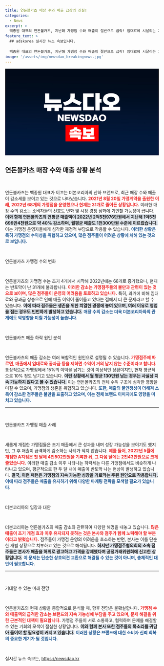 ```yaml
---
title: 연돈볼카츠 매장 수와 매출 급감의 진실!
categories:
  - News
excerpt: >
  백종원 대표의 연돈볼카츠, 지난해 가맹점 수와 매출이 절반으로 급락! 임대료에 시달리는 가맹점주들의 하소연과 공정위 조사까지, 과연 이 브랜드의 미래는?
feature_text: >
  ## adskorea 실시간 뉴스 속보입니다.

  백종원 대표의 연돈볼카츠, 지난해 가맹점 수와 매출이 절반으로 급락! 임대료에 시달리는 가맹점주들의 하소연과 공정위 조사까지, 과연 이 브랜드의 미래는?
image: '/assets/img/newsdao_breakingnews.jpg'
---
```


<p><img src="/assets/img/newsdao_breakingnews.jpg" alt="adskorea 속보" /></p>

<h2 data-ke-size="size26">연돈볼카츠 매장 수와 매출 상황 분석</h2>

<p data-ke-size="size16">&nbsp;</p>

<p>연돈볼카츠는 백종원 대표가 이끄는 더본코리아의 산하 브랜드로, 최근 매장 수와 매출이 감소세를 보이고 있는 것으로 나타났습니다. <b><span style="color: #ee2323;">2021년 8월 20일 가맹계약을 출원한 이래, 2022년 68개의 가맹점을 운영했으나 현재는 31개로 줄어든 상황입니다.</span></b> 이러한 매장 수의 감소는 소비자들의 선호도 변화 및 시장 경쟁 심화에 기인할 가능성이 큽니다. <b><span style="background-color: #21538527;">이와 함께 연돈볼카츠의 연평균 매출액이 2022년 2억5천976만원에서 지난해 1억5천699만4천원으로 약 40% 감소하며, 월평균 매출도 1천300만원 수준에 이르렀습니다.</span></b> 이는 가맹점 운영자들에게 심각한 재정적 부담으로 작용할 수 있습니다. <b><span style="color: #1a5490;">이러한 상황은 특히 가맹점의 수익성을 위협하고 있으며, 많은 점주들이 어려운 상황에 처해 있는 것으로 보입니다.</span></b></p>

<p data-ke-size="size16">&nbsp;</p>

<p>연돈볼카츠 가맹점 수의 변화</p>

<p data-ke-size="size16">&nbsp;</p>

<p>연돈볼카츠의 가맹점 수는 초기 4개에서 시작해 2022년에는 68개로 증가했으나, 현재는 반토막이 난 31개에 불과합니다. <b><span style="color: #ee2323;">이러한 감소는 가맹점주들의 불만과 관련이 있는 것으로 보이며, 많은 점주들이 운영의 어려움을 토로하고 있습니다.</span></b> 특히, 과거에 비해 임대료와 공과금 상승으로 인해 매출 이익이 줄어들고 있다는 점에서 더 큰 문제라고 할 수 있습니다. <b><span style="background-color: #21538527;">이에 따라 점주들은 생존을 위한 치열한 경쟁에 놓여 있으며, 여러 이유로 영업을 접는 경우도 빈번하게 발생하고 있습니다.</span></b> <b><span style="color: #1a5490;">매장 수의 감소는 더욱 더본코리아와의 관계에도 악영향을 미칠 가능성이 높습니다.</span></b></p>

<p data-ke-size="size16">&nbsp;</p>

<p>연돈볼카츠 매출 하락 원인 분석</p>

<p data-ke-size="size16">&nbsp;</p>

<p>연돈볼카츠의 매출 감소는 여러 복합적인 원인으로 설명될 수 있습니다. <b><span style="color: #ee2323;">가맹점주에 따르면, 매출에서 임대료와 공과금 등을 제하면 수익이 거의 남지 않는 수준이라고 합니다.</span></b> 통상적으로 가맹점에서 15%의 이익을 남기는 것이 이상적인 상황이지만, 현재 평균적으로 10% 정도 남기고 있습니다. <b><span style="background-color: #21538527;">이런 상황에서 월 평균 130만원 남는 경우는 사실상 지속 가능하지 않다고 볼 수 있습니다.</span></b> 이는 연돈볼카츠의 전체 수익 구조에 심각한 영향을 미칠 수 있으며, 가맹점의 생존을 위협하고 있습니다. <b><span style="color: #1a5490;">또한, 매출의 불안정성이 더해져 소득이 감소한 점주들은 불만을 표출하고 있으며, 이는 전체 브랜드 이미지에도 영향을 미치고 있습니다.</span></b></p>

<hr>

<p data-ke-size="size16">&nbsp;</p>

<p>연돈볼카츠 가맹점 매출 사례</p>

<p data-ke-size="size16">&nbsp;</p>

<p>새롭게 개점한 가맹점들은 초기 매출에서 큰 성과를 내며 성장 가능성을 보이기도 했지만, 그 후 매출이 급격하게 감소하는 사례가 적지 않습니다. <b><span style="color: #ee2323;">예를 들어, 2022년 5월에 개점한 A지점은 첫 달에 4천502만원을 기록한 뒤, 그 다음 달에는 2천43만원으로 크게 줄었습니다.</span></b> 이러한 매출 감소 이후 나타나는 하락세는 다른 가맹점에서도 비슷하게 나타나고 있으며, 평균적으로 한 두 달 내에 매출이 반토막 나는 현상이 발생하고 있습니다. <b><span style="background-color: #21538527;">결국, 이런 패턴은 가맹점의 지속 가능한 성장을 가로막는 주된 원인으로 작용합니다.</span></b> <b><span style="color: #1a5490;">이에 따라 점주들은 매출을 유지하기 위해 다양한 마케팅 전략을 모색할 필요가 있습니다.</span></b></p>

<p data-ke-size="size16">&nbsp;</p>

<p>더본코리아의 입장과 대안</p>

<p data-ke-size="size16">&nbsp;</p>

<p>더본코리아는 연돈볼카츠의 매출 감소와 관련하여 다양한 해명을 내놓고 있습니다. <b><span style="color: #ee2323;">많은 매출이 초기 개점 효과 이후 유지되지 못하는 것은 본사와 점주가 함께 노력해야 할 부분이라고 밝혔습니다.</span></b> 점주들이 가맹점 운영의 어려움을 호소하는 반면, 본사는 이를 단순한 개별 상황으로 치부하고 있는 것으로 해석됩니다. <b><span style="background-color: #21538527;">하지만 가맹점주협의회의 소속 점주들은 본사가 매출을 허위로 광고하고 가격을 강제했다며 공정거래위원회에 신고한 상황입니다.</span></b> <b><span style="color: #1a5490;">이 문제는 단순한 상호의견 교환으로 해결될 수 있는 것이 아니며, 총체적인 대안이 필요합니다.</span></b></p>

<hr>

<p data-ke-size="size16">&nbsp;</p>

<p>기대할 수 있는 미래 전망</p>

<p data-ke-size="size16">&nbsp;</p>

<p>연돈볼카츠의 현재 상황을 종합적으로 분석할 때, 향후 전망은 불확실합니다. <b><span style="color: #ee2323;">가맹점 수와 매출액의 급격한 감소는 브랜드의 지속 가능성에 부담을 주고 있으며, 문제 해결을 위한 근본적인 대책이 필요합니다.</span></b> 가맹점 주들이 서로 소통하고, 협력하여 문제를 해결할 수 있는 기회의 모색이 절실한 상황입니다. <b><span style="background-color: #21538527;">이와 함께 본사 또한 점주들의 목소리를 귀담아 들어야 할 필요성이 커지고 있습니다.</span></b> <b><span style="color: #1a5490;">이러한 상황은 브랜드에 대한 소비자 신뢰 회복의 중요한 계기가 될 것입니다.</span></b></p>

<p data-ke-size="size16">&nbsp;</p>
실시간 뉴스 속보는, <a href="https://newsdao.kr" rel="dofollow">https://newsdao.kr</a>



